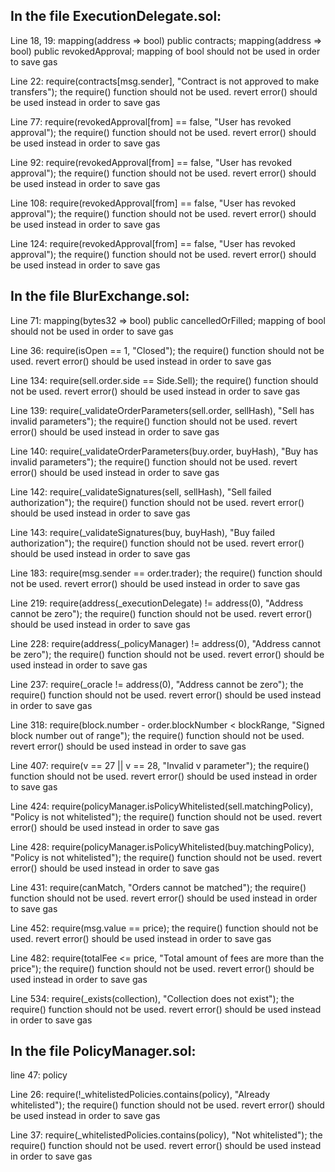 ## In the file ExecutionDelegate.sol: 
Line 18, 19:    mapping(address => bool) public contracts;
    mapping(address => bool) public revokedApproval;
mapping of bool should not be used in order to save gas

Line 22:	        require(contracts[msg.sender], "Contract is not approved to make transfers");
the require() function should not be used. revert error() should be used instead in order to save gas

Line 77:	        require(revokedApproval[from] == false, "User has revoked approval");
the require() function should not be used. revert error() should be used instead in order to save gas

Line 92:	        require(revokedApproval[from] == false, "User has revoked approval");
the require() function should not be used. revert error() should be used instead in order to save gas

Line 108:	        require(revokedApproval[from] == false, "User has revoked approval");
the require() function should not be used. revert error() should be used instead in order to save gas

Line 124:	        require(revokedApproval[from] == false, "User has revoked approval");
the require() function should not be used. revert error() should be used instead in order to save gas

## In the file BlurExchange.sol: 
Line 71: mapping(bytes32 => bool) public cancelledOrFilled;
mapping of bool should not be used in order to save gas

Line 36:	        require(isOpen == 1, "Closed");
the require() function should not be used. revert error() should be used instead in order to save gas

Line 134:	        require(sell.order.side == Side.Sell);
the require() function should not be used. revert error() should be used instead in order to save gas

Line 139:	        require(_validateOrderParameters(sell.order, sellHash), "Sell has invalid parameters");
the require() function should not be used. revert error() should be used instead in order to save gas

Line 140:	        require(_validateOrderParameters(buy.order, buyHash), "Buy has invalid parameters");
the require() function should not be used. revert error() should be used instead in order to save gas

Line 142:	        require(_validateSignatures(sell, sellHash), "Sell failed authorization");
the require() function should not be used. revert error() should be used instead in order to save gas

Line 143:	        require(_validateSignatures(buy, buyHash), "Buy failed authorization");
the require() function should not be used. revert error() should be used instead in order to save gas

Line 183:	        require(msg.sender == order.trader);
the require() function should not be used. revert error() should be used instead in order to save gas

Line 219:	        require(address(_executionDelegate) != address(0), "Address cannot be zero");
the require() function should not be used. revert error() should be used instead in order to save gas

Line 228:	        require(address(_policyManager) != address(0), "Address cannot be zero");
the require() function should not be used. revert error() should be used instead in order to save gas

Line 237:	        require(_oracle != address(0), "Address cannot be zero");
the require() function should not be used. revert error() should be used instead in order to save gas

Line 318:	            require(block.number - order.blockNumber < blockRange, "Signed block number out of range");
the require() function should not be used. revert error() should be used instead in order to save gas

Line 407:	        require(v == 27 || v == 28, "Invalid v parameter");
the require() function should not be used. revert error() should be used instead in order to save gas

Line 424:	            require(policyManager.isPolicyWhitelisted(sell.matchingPolicy), "Policy is not whitelisted");
the require() function should not be used. revert error() should be used instead in order to save gas

Line 428:	            require(policyManager.isPolicyWhitelisted(buy.matchingPolicy), "Policy is not whitelisted");
the require() function should not be used. revert error() should be used instead in order to save gas

Line 431:	        require(canMatch, "Orders cannot be matched");
the require() function should not be used. revert error() should be used instead in order to save gas

Line 452:	            require(msg.value == price);
the require() function should not be used. revert error() should be used instead in order to save gas

Line 482:	        require(totalFee <= price, "Total amount of fees are more than the price");
the require() function should not be used. revert error() should be used instead in order to save gas

Line 534:	        require(_exists(collection), "Collection does not exist");
the require() function should not be used. revert error() should be used instead in order to save gas

## In the file PolicyManager.sol: 
line 47: policy

Line 26:	        require(!_whitelistedPolicies.contains(policy), "Already whitelisted");
the require() function should not be used. revert error() should be used instead in order to save gas

Line 37:	        require(_whitelistedPolicies.contains(policy), "Not whitelisted");
the require() function should not be used. revert error() should be used instead in order to save gas